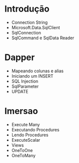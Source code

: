 # Introdução
* Connection String
* Microsoft.Data.SqlClient
* SqlConnection
* SqlCommand e SqlData Reader

# Dapper
* Mapeando colunas e alias
* Iniciando um INSERT
* SQL Injection
* SqlParameter
* UPDATE

# Imersao
* Execute Many
* Executando Procedures
* Lendo Procedures
* ExecuteScalar
* Views
* OneToOne
* OneToMany